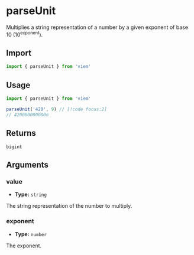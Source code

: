 # parseUnit

Multiplies a string representation of a number by a given exponent of base 10 (10<sup>exponent</sup>).

## Import

```ts
import { parseUnit } from 'viem'
```

## Usage

```ts
import { parseUnit } from 'viem'

parseUnit('420', 9) // [!code focus:2]
// 420000000000n
```

## Returns

`bigint`

## Arguments

### value

- **Type:** `string`

The string representation of the number to multiply.

### exponent 

- **Type:** `number`

The exponent.